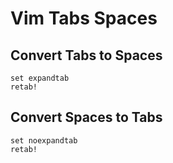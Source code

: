 # Vim Tabs Spaces

## Convert Tabs to Spaces

	set expandtab
	retab!

## Convert Spaces to Tabs

	set noexpandtab
	retab!
